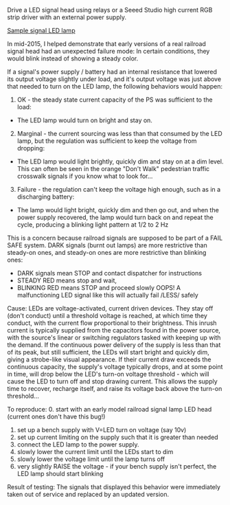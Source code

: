 Drive a LED signal head using relays or a Seeed Studio high current RGB strip driver with an external power supply.

[Sample signal LED lamp](https://products.currentbyge.com/transportation-lighting/rail-signals/wayside-signals)

In mid-2015, I helped demonstrate that early versions of a real railroad signal head had an unexpected
failure mode:  In certain conditions, they would blink instead of showing a steady color.

If a signal's power supply / battery had an internal resistance that lowered its output voltage slightly
under load, and it's output voltage was just above that needed to turn on the LED lamp, the following
behaviors would happen:

  1. OK - the steady state current capacity of the PS was sufficient to the load:
  * The LED lamp would turn on bright and stay on.
  2. Marginal - the current sourcing was less than that consumed by the LED lamp, but the regulation was sufficient
   to keep the voltage from dropping:
  * The LED lamp would light brightly, quickly dim and stay on at a dim level.  This can often be seen in the orange
      "Don't Walk" pedestrian traffic crosswalk signals if you know what to look for...
  3. Failure - the regulation can't keep the voltage high enough, such as in a discharging battery:
  * The lamp would light bright, quickly dim and then go out, and when the power supply recovered,
      the lamp would turn back on and repeat the cycle, producing a blinking light pattern at 1/2 to 2 Hz

This is a concern because railroad signals are supposed to be part of a FAIL SAFE system.
DARK signals (burnt out lamps) are more restrictive than steady-on ones, and
steady-on ones are more restrictive than blinking ones:
  - DARK signals mean STOP and contact dispatcher for instructions
  - STEADY RED means stop and wait,
  - BLINKING RED means STOP and proceed slowly
OOPS!  A malfunctioning LED signal like this will actually fail /LESS/ safely

Cause: LEDs are voltage-activated, current driven devices.  They stay off (don't conduct) until a
threshold voltage is reached, at which time they conduct, with the current flow proportional to their brightness.
This inrush current is typically supplied from the capacitors found in the power source, with the source's
linear or switching regulators tasked with keeping up with the demand.
If the continuous power delivery of the supply is less than that of its peak, but still sufficient,
the LEDs will start bright and quickly dim, giving a strobe-like visual appearance.
If their current draw exceeds the continuous capacity, the supply's voltage typically drops, and at some point in
time, will drop below the LED's turn-on voltage threshold - which will cause the LED to turn off and stop drawing
current.  This allows the supply time to recover, recharge itself, and raise its voltage back above the turn-on
threshold...

To reproduce:
   0. start with an early model railroad signal lamp LED head (current ones don't have this bug!)
   1. set up a bench supply with V=LED turn on voltage (say 10v)
   2. set up current limiting on the supply such that it is greater than needed
   3. connect the LED lamp to the power supply.
   4. slowly lower the current limit until the LEDs start to dim
   5. slowly lower the voltage limit until the lamp turns off
   6. very slightly RAISE the voltage - if your bench supply isn't perfect, the LED lamp should start blinking

Result of testing:  The signals that displayed this behavior were immediately taken out of service and replaced
by an updated version.
